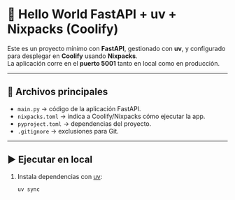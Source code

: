 # 🚀 Hello World FastAPI + uv + Nixpacks (Coolify)

Este es un proyecto mínimo con **FastAPI**, gestionado con **uv**, y configurado para desplegar en **Coolify** usando **Nixpacks**.  
La aplicación corre en el **puerto 5001** tanto en local como en producción.

---

## 📂 Archivos principales

- `main.py` → código de la aplicación FastAPI.
- `nixpacks.toml` → indica a Coolify/Nixpacks cómo ejecutar la app.
- `pyproject.toml` → dependencias del proyecto.
- `.gitignore` → exclusiones para Git.

---

## ▶️ Ejecutar en local

1. Instala dependencias con [uv](https://github.com/astral-sh/uv):
   ```bash
   uv sync
